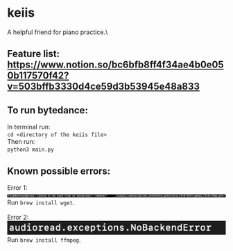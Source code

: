 # keiis
A helpful friend for piano practice.\

## Feature list: https://www.notion.so/bc6bfb8ff4f34ae4b0e050b117570f42?v=503bffb3330d4ce59d3b53945e48a833


## To run bytedance:
In terminal run:\
`cd <directory of the keiis file>`\
Then run:\
`python3 main.py`

## Known possible errors:
Error 1:\
![plot](./FileNotFoundError.jpeg)\
Run `brew install wget`. \
 \
Error 2:\
![plot](./audioread.exception.NoBackendError.png) \
Run `brew install ffmpeg`.

